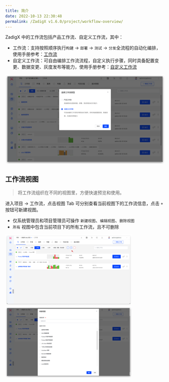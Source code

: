 ```yaml
---
title: 简介
date: 2022-10-13 22:30:48
permalink: /ZadigX v1.6.0/project/workflow-overview/
---
```


ZadigX 中的工作流包括产品工作流、自定义工作流，其中：

- 工作流：支持按照顺序执行`构建` -> `部署` -> `测试` -> `分发`全流程的自动化编排，使用手册参考：[工作流](/ZadigX%20v1.6.0/project/workflow/)
- 自定义工作流：可自由编排工作流流程，自定义执行步骤，同时具备配置变更、数据变更、灰度发布等能力，使用手册参考：[自定义工作流](/ZadigX%20v1.6.0/project/common-workflow/)

![workflow](../../../_images/workflow_overview_1.png)

## 工作流视图
> 将工作流组织在不同的视图里，方便快速预览和使用。

进入项目 -> 工作流，点击视图 Tab 可分别查看当前视图下的工作流信息，点击 `+` 按钮可新建视图。

- 仅系统管理员和项目管理员可操作 `新建视图`、`编辑视图`、`删除视图`
- `所有` 视图中包含当前项目下的所有工作流，且不可删除

<img src="../../../_images/workflow_view_1.png" width="400">
<img src="../../../_images/workflow_view_2.png" width="400">

